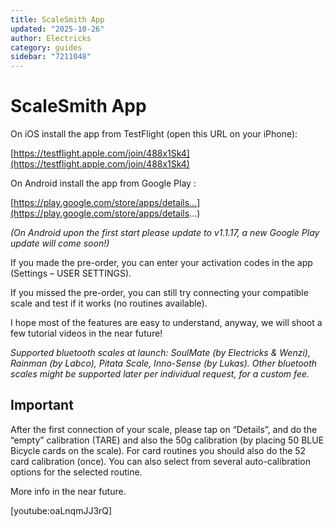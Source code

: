 ```yaml
---
title: ScaleSmith App
updated: "2025-10-26"
author: Electricks
category: guides
sidebar: "7211048"
---
```


# ScaleSmith App

On iOS install the app from TestFlight (open this URL on your iPhone):

[https://testflight.apple.com/join/488x1Sk4](https://testflight.apple.com/join/488x1Sk4)

On Android install the app from Google Play :

[https://play.google.com/store/apps/details…](https://play.google.com/store/apps/details...)

*(On Android upon the first start please update to v1.1.17, a new Google Play update will come soon!)*

If you made the pre-order, you can enter your activation codes in the app (Settings – USER SETTINGS).

If you missed the pre-order, you can still try connecting your compatible scale and test if it works (no routines available).

I hope most of the features are easy to understand, anyway, we will shoot a few tutorial videos in the near future!

*Supported bluetooth scales at launch: SoulMate (by Electricks & Wenzi), Rainman (by Labco), Pitata Scale, Inno-Sense (by Lukas). Other bluetooth scales might be supported later per individual request, for a custom fee.*

## Important

After the first connection of your scale, please tap on “Details”, and do the “empty” calibration (TARE) and also the 50g calibration (by placing 50 BLUE Bicycle cards on the scale). For card routines you should also do the 52 card calibration (once). You can also select from several auto-calibration options for the selected routine.

More info in the near future.

[youtube:oaLnqmJJ3rQ]